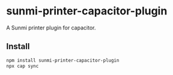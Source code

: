 # sunmi-printer-capacitor-plugin

A Sunmi printer plugin for capacitor.

## Install

```bash
npm install sunmi-printer-capacitor-plugin
npx cap sync
```
